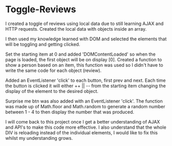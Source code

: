 # Toggle-Reviews

I created a toggle of reviews using local data due to still learning AJAX and HTTP requests.
Created the local data with objects inside an array.

I then used my knowledge learned with DOM and selected the elements that will be toggling and getting clicked.

Set the starting item at 0 and added 'DOMContentLoaded' so when the page is loaded, the first object will be on display [0].
Created a function to show a person based on an item, this function was used so I didn't have to write the same code for each object (review).

Added an EventListener 'click' to each button, first prev and next. Each time the button is clicked it will either ++ || -- from the starting item changing the display of the element to the desired object. 

Surprise me btn was also added with an EventListener 'click'. The function was made up of Math.floor and Math.random to generate a random number between 
1 - 4 to then display the number that was produced. 

I will come back to this project once I get a better understanding of AJAX and API's to make this code more effective. 
I also understand that the whole DIV is reloading instead of the individual elements, I would like to fix this whilst my understanding grows.
